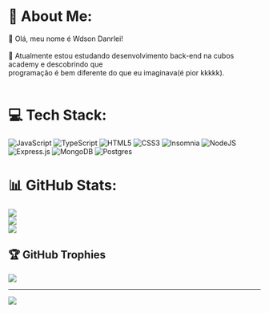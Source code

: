 # 💫 About Me:
💜 Olá, meu nome é Wdson Danrlei!<br><br>🌱 Atualmente estou estudando desenvolvimento back-end na cubos academy e descobrindo que <br>      programação é bem diferente do que eu imaginava(é pior kkkkk).<br><br>


# 💻 Tech Stack:
![JavaScript](https://img.shields.io/badge/javascript-%23323330.svg?style=for-the-badge&logo=javascript&logoColor=%23F7DF1E) ![TypeScript](https://img.shields.io/badge/typescript-%23007ACC.svg?style=for-the-badge&logo=typescript&logoColor=white) ![HTML5](https://img.shields.io/badge/html5-%23E34F26.svg?style=for-the-badge&logo=html5&logoColor=white) ![CSS3](https://img.shields.io/badge/css3-%231572B6.svg?style=for-the-badge&logo=css3&logoColor=white) ![Insomnia](https://img.shields.io/badge/Insomnia-black?style=for-the-badge&logo=insomnia&logoColor=5849BE) ![NodeJS](https://img.shields.io/badge/node.js-6DA55F?style=for-the-badge&logo=node.js&logoColor=white) ![Express.js](https://img.shields.io/badge/express.js-%23404d59.svg?style=for-the-badge&logo=express&logoColor=%2361DAFB) ![MongoDB](https://img.shields.io/badge/MongoDB-%234ea94b.svg?style=for-the-badge&logo=mongodb&logoColor=white) ![Postgres](https://img.shields.io/badge/postgres-%23316192.svg?style=for-the-badge&logo=postgresql&logoColor=white)
# 📊 GitHub Stats:
![](https://github-readme-stats.vercel.app/api?username=wdson91&theme=blue-green&hide_border=false&include_all_commits=true&count_private=false)<br/>
![](https://github-readme-streak-stats.herokuapp.com/?user=wdson91&theme=blue-green&hide_border=false)<br/>
![](https://github-readme-stats.vercel.app/api/top-langs/?username=wdson91&theme=blue-green&hide_border=false&include_all_commits=true&count_private=false&layout=compact)

## 🏆 GitHub Trophies
![](https://github-profile-trophy.vercel.app/?username=wdson91&theme=radical&no-frame=false&no-bg=true&margin-w=4)

---
[![](https://visitcount.itsvg.in/api?id=wdson91&icon=0&color=0)](https://visitcount.itsvg.in)

<!-- Proudly created with GPRM ( https://gprm.itsvg.in ) -->

